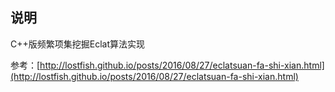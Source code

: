 ## 说明
C++版频繁项集挖掘Eclat算法实现

参考：[http://lostfish.github.io/posts/2016/08/27/eclatsuan-fa-shi-xian.html](http://lostfish.github.io/posts/2016/08/27/eclatsuan-fa-shi-xian.html)
